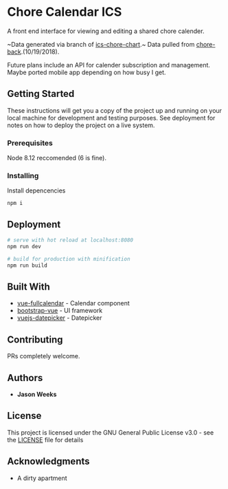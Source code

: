 # Chore Calendar ICS

A front end interface for viewing and editing a shared chore calender.

~Data generated via branch of [ics-chore-chart](https://github.com/RealWeeks/ics-chore-chart).~
Data pulled from [chore-back](https://github.com/RealWeeks/chore-back).(10/19/2018).

Future plans include an API for calender subscription and management.
Maybe ported mobile app depending on how busy I get.

## Getting Started

These instructions will get you a copy of the project up and running on your local machine for development and testing purposes. See deployment for notes on how to deploy the project on a live system.

### Prerequisites

Node 8.12 reccomended (6 is fine).


### Installing

Install depencencies

```
npm i
```

## Deployment

``` bash
# serve with hot reload at localhost:8080
npm run dev

# build for production with minification
npm run build
```

## Built With
* [vue-fullcalendar](https://github.com/Wanderxx/vue-fullcalendar) - Calendar component
* [bootstrap-vue](https://bootstrap-vue.js.org/) - UI framework
* [vuejs-datepicker](https://github.com/charliekassel/vuejs-datepicker) - Datepicker

## Contributing

PRs completely welcome.


## Authors

* **Jason Weeks**


## License

This project is licensed under the GNU General Public License v3.0 - see the [LICENSE](LICENSE.md) file for details

## Acknowledgments

* A dirty apartment
